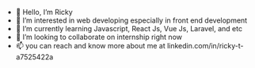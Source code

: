 - 👋 Hello, I’m Ricky
- 👀 I’m interested in web developing especially in front end development
- 🌱 I’m currently learning Javascript, React Js, Vue Js, Laravel, and etc
- 💞️ I’m looking to collaborate on internship right now
- 📫 you can reach and know more about me at linkedin.com/in/ricky-t-a7525422a

<!---
Rickyyte/Rickyyte is a ✨ special ✨ repository because its `README.md` (this file) appears on your GitHub profile.
You can click the Preview link to take a look at your changes.
--->
